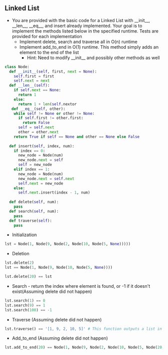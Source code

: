 ## Linked List

* You are provided with the basic code for a Linked List with \_\_init\_\_, \_\_len\_\_, \_\_eq\_\_, and insert already implemented. Your goal is to implement the methods listed below in the specified runtime. Tests are provided for each implementation 
  * Implement delete, search and traverse all in O(n) runtime
  * Implement add_to_end in O(1) runtime. This method simply adds an element to the end of the list
    * Hint: Need to modify \_\_init\_\_ and possibly other methods as well


```Python
class Node:
  def __init__(self, first, next = None):
    self.first = first
    self.next = next
  def __len__(self):
    if self.next == None:
      return 1
    else:
      return 1 + len(self.nextor
   def __eq__(self, other):
    while self != None or other != None:
      if self.first != other.first:
        return False
      self = self.next
      other = other.next
    return True if self == None and other == None else False
      
  def insert(self, index, num):
    if index == 0:
      new_node = Node(num)
      new_node.next = self
      self = new_node
    elif index == 1:
      new_node = Node(num)
      new_node.next = self.next
      self.next = new_node
    else:
      self.next.insert(index - 1, num)
      
  def delete(self, num):
    pass
  def search(self, num):
    pass
  def traverse(self):
    pass
```

* Initialization
```Python
lst = Node(1, Node(9, Node(2, Node(10, Node(5, None)))))
```

* Deletion
```Python
lst.delete(2)
lst == Node(1, Node(9, Node(10, Node(5, None))))

lst.delete(20) == lst
```

* Search - return the index where element is found, or -1 if it doesn't exist(Assuming delete did not happen)
```Python
lst.search(1) == 0
lst.search(9) == 1
lst.search(100) == -1
```

* Traverse (Assuming delete did not happen)
```Python
lst.traverse() == '[1, 9, 2, 10, 5]' # This function outputs a list in string format
```

* Add_to_end (Assuming delete did not happen)
```Python
lst.add_to_end(20) == Node(1, Node(9, Node(2, Node(10, Node(5, Node(20, None)))))
```

